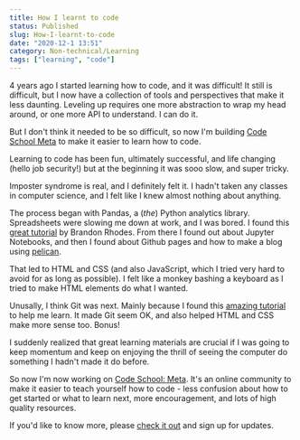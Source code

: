 ```yaml
---
title: How I learnt to code
status: Published
slug: How-I-learnt-to-code
date: "2020-12-1 13:51"
category: Non-technical/Learning
tags: ["learning", "code"]
---
```


4 years ago I started learning how to code, and it was difficult! It still is
difficult, but I now have a collection of tools and perspectives that make it
less daunting. Leveling up requires one more abstraction
to wrap my head around, or one more API to understand. I can do it.

But I don't think it needed to be so difficult, so now I'm building [Code
School Meta](https://codeschoolmeta.com) to make it easier to learn how to
code.

Learning to code has been fun, ultimately successful, and life changing (hello
job security!) but at the beginning it was sooo slow, and super tricky.

Imposter syndrome is real, and I definitely felt it. I hadn't taken any classes
in computer science, and I felt like I knew almost nothing about anything.

The process began with Pandas, a (_the_) Python analytics library. Spreadsheets
were slowing me down at work, and I was bored. I found this [great
tutorial](https://youtu.be/5JnMutdy6Fw) by Brandon Rhodes. From there I found
out about Jupyter Notebooks, and then I found about Github pages and how to
make a blog using [pelican](https://blog.getpelican.com/).

That led to HTML and CSS (and also JavaScript, which I tried very hard to avoid
for as long as possible). I felt like a monkey bashing a keyboard as I tried to
make HTML elements do what I wanted.

Unusally, I think Git was next. Mainly because I found this [amazing
tutorial](git) to help me learn. It made Git seem OK,
and also helped HTML and CSS make more sense too. Bonus!

I suddenly realized that great learning materials are crucial if I was going to
keep momentum and keep on enjoying the thrill of seeing the computer do
something I hadn't made it do before.

So now I'm now working on [Code School: Meta](https://codeschoolmeta.com). It's
an online community to make it easier to teach yourself how to code - less
confusion about how to get started or what to learn next, more encouragement,
and lots of high quality resources.

If you'd like to know more, please [check it out](https://codeschoolmeta.com)
and sign up for updates.
